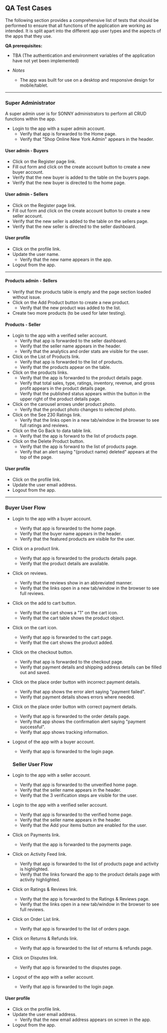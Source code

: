 ## QA Test Cases

The following section provides a comprehensive list of tests that should be performed to ensure that all functions of the application are working as intended. It is split apart into the different app user types and the aspects of the apps that they use.

**QA prerequisites:**

- TBA (The authentication and environment variables of the application have not yet been implemented)

- _Notes_
  - The app was built for use on a desktop and responsive design for mobile/tablet.

---

### Super Administrator

A super admin user is for SONNY administrators to perform all CRUD functions within the app.

- Login to the app with a super admin account.
  - Verify that app is forwarded to the Home page.
  - Verify that "Shop Online New York Admin" appears in the header.

#### User admin - Buyers

- Click on the Register page link.
- Fill out form and click on the create account button to create a new buyer account.
- Verify that the new buyer is added to the table on the buyers page.
- Verify that the new buyer is directed to the home page.

#### User admin - Sellers

- Click on the Register page link.
- Fill out form and click on the create account button to create a new seller account.
- Verify that the new seller is added to the table on the sellers page.
- Verify that the new seller is directed to the seller dashboard.

#### User profile

- Click on the profile link.
- Update the user name.
  - Verify that the new name appears in the app.
- Logout from the app.

---
#### Products admin - Sellers

- Verify that the products table is empty and the page section loaded without issue.
- Click on the Add Product button to create a new product.
  - Verify that the new product was added to the list.
- Create two more products (to be used for later testing).

#### Products - Seller

- Login to the app with a verified seller account.
  - Verify that app is forwarded to the seller dashboard.
  - Verify that the seller name appears in the header.
  - Verify that the analytics and order stats are visible for the user.
- Click on the List of Products link.
    - Verify that app is forwarded to the list of products.
  - Verify that the products appear on the table.
- Click on the products links.
  - Verify that the app is forwarded to the product details page.
  - Verify that total sales, type, ratings, inventory, revenue, and gross profit appears in the product details page.
  - Verify that the published status appears within the button in the upper right of the product details page.
- Click on the carousel arrows under product photo.
  - Verify that the product photo changes to selected photo.
- Click on the See 230 Ratings link.
  - Verify that the links open in a new tab/window in the browser to see full ratings and reviews.
- Click on the Go Back to data table link.
  - Verify that the app is forward to the list of products page.
- Click on the Delete Product button.
  - Verify that the app is forward to the list of products page.
  - Verify that an alert saying "{product name} deleted" appears at the top of the page.

#### User profile

- Click on the profile link.
- Update the user email address.
- Logout from the app.

---

### Buyer User Flow

- Login to the app with a buyer account.
  - Verify that app is forwarded to the home page.
  - Verify that the buyer name appears in the header.
  - Verify that the featured products are visible for the user.
- Click on a product link.
  - Verify that app is forwarded to the products details page.
  - Verify that the product details are available.
- Click on reviews.
  - Verify that the reviews show in an abbreviated manner.
  - Verify that the links open in a new tab/window in the browser to see full reviews.
- Click on the add to cart button.
  - Verify that the cart shows a "1" on the cart icon.
  - Verify that the cart table shows the product object.
- Click on the cart icon.
  - Verify that app is forwarded to the cart page.
  - Verify that the cart shows the product added.
- Click on the checkout button.
  - Verify that app is forwarded to the checkout page.
  - Verify that payment details and shipping address details can be filled out and saved.
- Click on the place order button with incorrect payment details.
  - Verify that app shows the error alert saying "payment failed".
  - Verify that payment details shows errors where needed.
- Click on the place order button with correct payment details.
  - Verify that app is forwarded to the order details page.
  - Verify that app shows the confirmation alert saying "payment successful".
  - Verify that app shows tracking information.
- Logout of the app with a buyer account.
  - Verify that app is forwarded to the login page.

  ### Seller User Flow

- Login to the app with a seller account.
  - Verify that app is forwarded to the unverified home page.
  - Verify that the seller name appears in the header.
  - Verify that the 3 verification steps are visible for the user.
- Login to the app with a verified seller account.
  - Verify that app is forwarded to the verified home page.
  - Verify that the seller name appears in the header.
  - Verify that the Add your items button are enabled for the user.
- Click on Payments link.
  - Verify that the app is forwarded to the payments page.
- Click on Activity Feed link.
  - Verify that app is forwarded to the list of products page and activity is highlighted.
  - Verify that the links forward the app to the product details page with activity highlighted.
- Click on Ratings & Reviews link.
  - Verify that the app is forwarded to the Ratings & Reviews page.
  - Verify that the links open in a new tab/window in the browser to see full reviews.
- Click on Order List link.
  - Verify that app is forwarded to the list of orders page.
- Click on Returns & Refunds link.
  - Verify that app is forwarded to the list of returns & refunds page.
- Click on Disputes link.
  - Verify that app is forwarded to the disputes page.
- Logout of the app with a seller account.
  - Verify that app is forwarded to the login page.

#### User profile

- Click on the profile link.
- Update the user email address.
  - Verify that the new email address appears on screen in the app.
- Logout from the app.